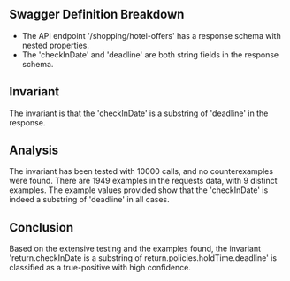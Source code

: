 ## Swagger Definition Breakdown
- The API endpoint '/shopping/hotel-offers' has a response schema with nested properties.
- The 'checkInDate' and 'deadline' are both string fields in the response schema.

## Invariant
The invariant is that the 'checkInDate' is a substring of 'deadline' in the response.

## Analysis
The invariant has been tested with 10000 calls, and no counterexamples were found. There are 1949 examples in the requests data, with 9 distinct examples. The example values provided show that the 'checkInDate' is indeed a substring of 'deadline' in all cases.

## Conclusion
Based on the extensive testing and the examples found, the invariant 'return.checkInDate is a substring of return.policies.holdTime.deadline' is classified as a true-positive with high confidence.
